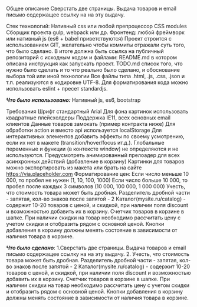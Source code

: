 Общее описание
Сверстать две страницы. Выдача товаров и email письмо содержащее ссылку на на эту выдачу.

Стек технологий:
Нативный css или любой препроцессор
CSS modules
Сборщик проекта gulp, webpack или др.
Фронтенд: любой фреймворк или нативный js (es6 + babel приветствуются)
Проект строится с использованием GIT, желательно чтобы коммиты отражали суть того, что было сделано. В итоге должна быть ссылка на публичный репозиторий с исходным кодом и файлами:
README.md в котором описана инструкция как запускать проект.
TODO.md список того, что нужно было сделать и то что реально было сделано, и обоснование выбора той или иной технологии
Все файлы типа .html, .js, .css, .json и т.п. реализуются в кодировке UTF-8.
Для форматирования кода можно использовать eslint + пресет standardjs.

***Что было использовано:***
Нативный js, es6, bootstrap

Требования
Шрифт стандартный Arial
Для фона картинок использовать квадратные плейсхолдеры 
Поддержка IE11, всех основных email клиентов
Данные товаров замокать (пример контракта ниже)
Для обработки action и вместо api используется localStorage
Для интерактивных элементов добавить эффекты по своему усмотрению, если их нет в макете (transition/hover/focus ит.д.).
Глобальные переменные и функции (в контексте window) не определяются и не используются.
Предусмотреть анимированный прелоадер для всех асинхронных действий (добавление в корзину)
Картинки для товаров можно экспортировать из макета или брать на сайте https://via.placeholder.com
Форматирование цен:
Если число меньше 10 000, то пробел не нужен (1, 10, 100, 1000)
Если число больше 10 000, то пробел после каждых 3 символов (10 000, 100 000, 1 000 000)
Учесть, что стоимость товара может быть дробная. Разделитель дробной части - запятая, кол-во знаков после запятой - 2
Каталог(mysite.ru/catalog) - содержит 10-20 товаров с ценой, и скидкой, при наличии поля discount и возможностью добавить их в корзину. Счетчик товаров в корзине в шапке.
При наличии скидки на товар необходимо рассчитать цену с учетом скидки и отобразить рядом с основной ценой.
Кнопки добавления в корзину должны менять состояние в зависимости от наличия  товара в корзине.

***Что было сделано***:
1.Сверстать две страницы. Выдача товаров и email письмо содержащее ссылку на на эту выдачу. 2. Учесть, что стоимость товара может быть дробная. Разделитель дробной части - запятая, кол-во знаков после запятой - 2
Каталог(mysite.ru/catalog) - содержит 10-20 товаров с ценой, и скидкой, при наличии поля discount и возможностью добавить их в корзину. Счетчик товаров в корзине в шапке.
При наличии скидки на товар необходимо рассчитать цену с учетом скидки и отобразить рядом с основной ценой.
Кнопки добавления в корзину должны менять состояние в зависимости от наличия  товара в корзине.
